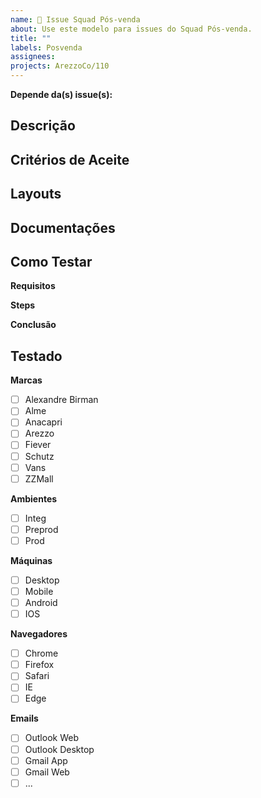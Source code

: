 ```yaml
---
name: 🛒 Issue Squad Pós-venda
about: Use este modelo para issues do Squad Pós-venda.
title: ""
labels: Posvenda
assignees:
projects: ArezzoCo/110
---
```


<!--
!! NÃO ESQUECER !!

- Tags das marcas
- Tags dos ambientes
- Tag do dispositivo (Mobile, Desktop)
- Tag do tipo de issue (Melhoria, Bug, Nova Funcionalidade, Incidente)
- Tag do Squad
- Tag de Frontend ou Backend
-->

**Depende da(s) issue(s):** <!-- listas issues como #123456 caso tenha dependencia de outra issue antes desta -->

## Descrição

<!-- descrever a nivel de negócio -->
<!-- descrever a nivel técnico -->

<!-- em casos de bug

### Evidencias

imagens, videos, descrição, código...

### Como Simular

steps de como chegar no problema, dados necessários, video, etc...

-->

## Critérios de Aceite

## Layouts

## Documentações

## Como Testar

<!-- as informações abaixo são os dados necessários, mas podem ser escritas de forma diferente -->

**Requisitos** <!-- massa de dados -->

**Steps** <!-- executar os passos -->

**Conclusão** <!-- confirmação que está funcionando -->

## Testado

**Marcas**

- [ ] Alexandre Birman
- [ ] Alme
- [ ] Anacapri
- [ ] Arezzo
- [ ] Fiever
- [ ] Schutz
- [ ] Vans
- [ ] ZZMall

**Ambientes**

- [ ] Integ
- [ ] Preprod
- [ ] Prod

**Máquinas**

- [ ] Desktop
- [ ] Mobile
- [ ] Android
- [ ] IOS

**Navegadores**

- [ ] Chrome
- [ ] Firefox
- [ ] Safari
- [ ] IE
- [ ] Edge

**Emails**

- [ ] Outlook Web
- [ ] Outlook Desktop
- [ ] Gmail App
- [ ] Gmail Web
- [ ] ...
